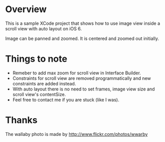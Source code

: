 # Overview

This is a sample XCode project that shows how to use image view inside a scroll view with auto layout on iOS 6.

Image can be panned and zoomed. It is centered and zoomed out initially.

# Things to note

* Remeber to add max zoom for scroll view in Interface Builder.
* Constraints for scroll view are removed programmatically and new constraints are added instead.
* With auto layout there is no need to set frames, image view size and scroll view's contentSize.
* Feel free to contact me if you are stuck (like I was).

# Thanks

The wallaby photo is made by http://www.flickr.com/photos/wwarby

